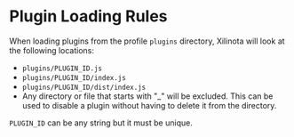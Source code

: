 # Plugin Loading Rules

When loading plugins from the profile `plugins` directory, Xilinota will look at the following locations:

- `plugins/PLUGIN_ID.js`
- `plugins/PLUGIN_ID/index.js`
- `plugins/PLUGIN_ID/dist/index.js`
- Any directory or file that starts with "_" will be excluded. This can be used to disable a plugin without having to delete it from the directory.

`PLUGIN_ID` can be any string but it must be unique.